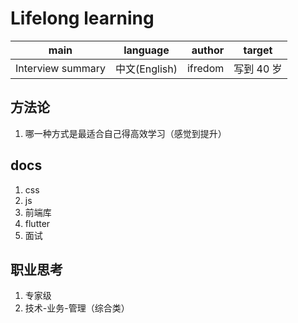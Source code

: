 # Lifelong learning

|       main        |   language    |  author |   target   |
| :---------------: | :-----------: | ------: | :--------: |
| Interview summary | 中文(English) | ifredom | 写到 40 岁 |

## 方法论

1. 哪一种方式是最适合自己得高效学习（感觉到提升）

## docs

1. css
2. js
3. 前端库
4. flutter
5. 面试

## 职业思考

1. 专家级
2. 技术-业务-管理（综合类）
